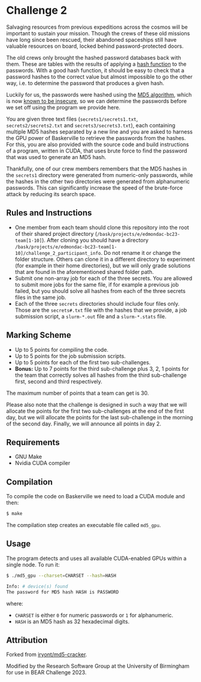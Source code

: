 # Challenge 2

Salvaging resources from previous expeditions across the cosmos will
be important to sustain your mission. Though the crews of these old
missions have long since been rescued, their abandoned spaceships still have
valuable resources on board, locked behind password-protected doors.

The old crews only brought the hashed password databases back with
them. These are tables with the results of applying a [hash
function](https://en.wikipedia.org/wiki/Hash_function) to the
passwords. With a good hash function, it should be easy to check that
a password hashes to the correct value but almost impossible to go the
other way, i.e. to determine the password that produces a given hash.

Luckily for us, the passwords were hashed using the [MD5
algorithm](https://en.wikipedia.org/wiki/MD5), which is now [known to be
insecure](https://en.wikipedia.org/wiki/MD5#Security), so we can
determine the passwords before we set off using the program
we provide here.

You are given three text files (`secrets1/secrets1.txt`, `secrets2/secrets2.txt` and `secrets3/secrets3.txt`), each containing multiple MD5 hashes separated by a new line and you are asked to harness the GPU power of Baskerville to retrieve the passwords from the hashes. For this, you are also provided with the source code and build instructions of a program, written in CUDA, that uses brute force to find the password that was used to generate an MD5 hash.

Thankfully, one of our crew members remembers that the MD5 hashes in the `secrets1` directory were generated from numeric-only passwords, while the hashes in the other two directories were generated from alphanumeric passwords. This can significantly increase the speed of the brute-force attack by reducing its search space.

## Rules and Instructions

* One member from each team should clone this repository into the root of their shared project directory (`/bask/projects/e/edmondac-bc23-team[1-10]`). After cloning you should have a directory `/bask/projects/e/edmondac-bc23-team[1-10]/challenge_2_participant_info`. Do not rename it or change the folder structure. Others can clone it in a different directory to experiment (for example in their home directories), but we will only grade solutions that are found in the aforementioned shared folder path.
* Submit one non-array job for each of the three secrets. You are allowed to submit more jobs for the same file, if for example a previous job failed, but you should solve all hashes from each of the three secrets files in the same job.
* Each of the three `secrets` directories should include four files only. Those are the `secrets#.txt` file with the hashes that we provide, a job submission script, a `slurm-*.out` file and a `slurm-*.stats` file.

## Marking Scheme

* Up to 5 points for compiling the code.
* Up to 5 points for the job submission scripts.
* Up to 5 points for each of the first two sub-challenges.
* **Bonus:** Up to 7 points for the third sub-challenge plus 3, 2, 1 points for the team that correctly solves all hashes from the third sub-challenge first, second and third respectively.

The maximum number of points that a team can get is 30.

Please also note that the challenge is designed in such a way that we will allocate the points for the first two sub-challenges at the end of the first day, but we will allocate the points for the last sub-challenge in the morning of the second day. Finally, we will announce all points in day 2.

## Requirements

* GNU Make
* Nvidia CUDA compiler

## Compilation

To compile the code on Baskerville we need to load a CUDA module and then:

```bash
$ make
```

The compilation step creates an executable file called `md5_gpu`.

## Usage

The program detects and uses all available CUDA-enabled GPUs within a single node. To run it:

```bash
$ ./md5_gpu --charset=CHARSET --hash=HASH

Info: # device(s) found
The password for MD5 hash HASH is PASSWORD
```

where:

* `CHARSET` is either `0` for numeric passwords or `1` for alphanumeric.
* `HASH` is an MD5 hash as 32 hexadecimal digits.

## Attribution

Forked from [iryont/md5-cracker](https://github.com/iryont/md5-cracker).

Modified by the Research Software Group at the University of Birmingham for use in BEAR Challenge 2023.
